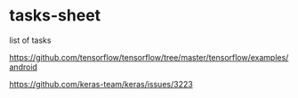 # tasks-sheet
list of tasks

https://github.com/tensorflow/tensorflow/tree/master/tensorflow/examples/android

https://github.com/keras-team/keras/issues/3223
